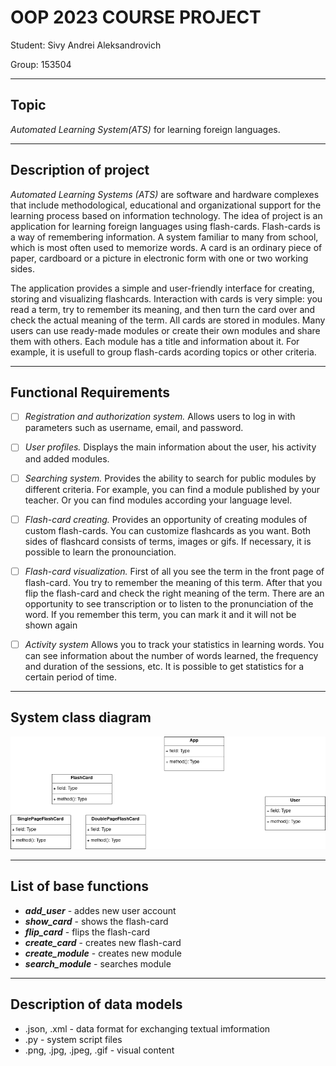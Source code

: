 # **OOP 2023 COURSE PROJECT**

Student: Sivy Andrei Aleksandrovich

Group: 153504

___

## Topic

*Automated Learning System(ATS)* for learning foreign languages.

___

## Description of project

*Automated Learning Systems (ATS)* are software and hardware complexes that include methodological, educational and organizational support for the learning process based on information technology. The idea of project is an application for learning foreign languages using flash-cards. Flash-cards is a way of remembering information. A system familiar to many from school, which is most often used to memorize words. A card is an ordinary piece of paper, cardboard or a picture in electronic form with one or two working sides. 

The application provides a simple and user-friendly interface for creating, storing and visualizing flashcards. Interaction with cards is very simple: you read a term, try to remember its meaning, and then turn the card over and check the actual meaning of the term. All cards are stored in modules. Many users can use ready-made modules or create their own modules and share them with others. Each module has a title and information about it. For example, it is usefull to group flash-cards acording topics or other criteria.

___

## Functional Requirements

- [ ] *Registration and authorization system.* Allows users to log in with parameters such as username, email, and password. 

- [ ] *User profiles.* Displays the main information about the user, his activity and added modules.

- [ ] *Searching system.* Provides the ability to search for public modules by different criteria. For example, you can find a module published by your teacher. Or you can find modules according your language level.

- [ ] *Flash-card creating.* Provides an opportunity of creating modules of custom flash-cards. You can customize flashcards as you want. Both sides of flashcard consists of terms, images or gifs. If necessary, it is possible to learn the pronounciation.

- [ ] *Flash-card visualization.* First of all you see the term in the front page of flash-card. You try to remember the meaning of this term. After that you flip the flash-card and check the right meaning of the term. There are an opportunity to see transcription or to listen to the pronunciation of the word. If you remember this term, you can mark it and it will not be shown again

- [ ] *Activity system* Allows you to track your statistics in learning words. You can see information about the number of words learned, the frequency and duration of the sessions, etc. It is possible to get statistics for a certain period of time.
___

## System class diagram

![class diagram](~/../ProjectClassDiagram.drawio.png)

___

## List of base functions

+ ***add_user*** - addes new user account
+ ***show_card*** - shows the flash-card
+ ***flip_card*** - flips the flash-card
+ ***create_card*** - creates new flash-card
+ ***create_module*** - creates new module
+ ***search_module*** - searches module
___

## Description of data models
+ .json, .xml - data format for exchanging textual imformation
+ .py - system script files
+ .png, .jpg, .jpeg, .gif - visual content